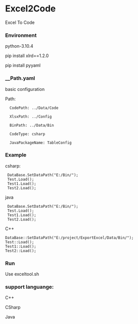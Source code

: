 # Excel2Code
Excel To  Code

### Environment
python-3.10.4

pip install xlrd==1.2.0

pip install pyyaml


### __Path.yaml    
basic configuration

Path:
```
  CodePath: ../Data/Code
  
  XlsxPath: ../Config
  
  BinPath: ../Data/Bin
  
  CodeType: csharp   

  JavaPackageName: TableConfig
```


### Example
csharp:
```
 DataBase.SetDataPath("E:/Bin/");
 Test.Load();
 Test1.Load();
 Test2.Load();
```
java
```
 DataBase.SetDataPath("E:/Bin/");
 Test.Load();
 Test1.Load();
 Test2.Load();
```

C++
```
DataBase::SetDataPath("E:/project/ExportExcel/Data/Bin/");
Test::Load();
Test1::Load();
Test2::Load();
```
### Run

Use exceltool.sh


### support languange:
C++

CSharp

Java
